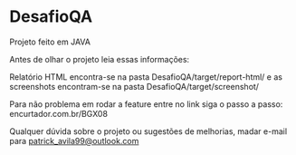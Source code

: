 # DesafioQA

Projeto feito em JAVA

Antes de olhar o projeto leia essas informações:

Relatório HTML encontra-se na pasta DesafioQA/target/report-html/ e as screenshots encontram-se na pasta DesafioQA/target/screenshot/

Para não problema em rodar a feature entre no link siga o passo a passo: encurtador.com.br/BGX08

Qualquer dúvida sobre o projeto ou sugestões de melhorias, madar e-mail para patrick_avila99@outlook.com
